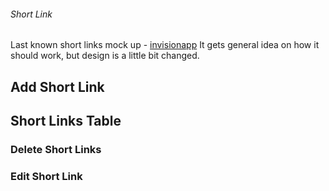 ###### Short Link

Last known short links mock up - [invisionapp](https://projects.invisionapp.com/share/SVUOPET2KYG#/screens/391817777)
It gets general idea on how it should work, but design is a little bit changed.

## Add Short Link

## Short Links Table

### Delete Short Links


### Edit Short Link